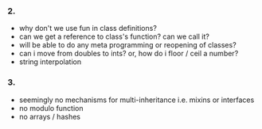 ### 2.

- why don't we use fun in class definitions?
- can we get a reference to class's function? can we call it?
- will be able to do any meta programming or reopening of classes?
- can i move from doubles to ints? or, how do i floor / ceil a number?
- string interpolation

### 3.

- seemingly no mechanisms for multi-inheritance i.e. mixins or interfaces
- no modulo function
- no arrays / hashes
